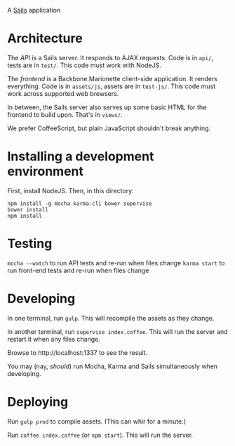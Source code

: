 A [Sails](http://sailsjs.org) application

# Architecture

The *API* is a Sails server. It responds to AJAX requests. Code is in `api/`, tests are in `test/`. This code must work with NodeJS.

The *frontend* is a Backbone.Marionette client-side application. It renders everything. Code is in `assets/js`, assets are in `test-js/`. This code must work across supported web browsers.

In between, the Sails server also serves up some basic HTML for the frontend to build upon. That's in `views/`.

We prefer CoffeeScript, but plain JavaScript shouldn't break anything.

# Installing a development environment

First, install NodeJS. Then, in this directory:

    npm install -g mocha karma-cli bower supervise
    bower install
    npm install

# Testing

`mocha --watch` to run API tests and re-run when files change
`karma start` to run front-end tests and re-run when files change

# Developing

In one terminal, run `gulp`. This will recompile the assets as they change.

In another terminal, run `supervise index.coffee`. This will run the server
and restart it when any files change.

Browse to http://localhost:1337 to see the result.

You may (nay, *should*) run Mocha, Karma and Sails simultaneously when
developing.

# Deploying

Run `gulp prod` to compile assets. (This can whir for a minute.)

Run `coffee index.coffee` (or `npm start`). This will run the server.

